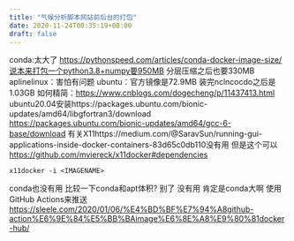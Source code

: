 ```yaml
---
title: "气候分析脚本网站前后台的打包"
date: 2020-11-24T00:35:19+08:00
draft: false
---
```

conda:太大了 https://pythonspeed.com/articles/conda-docker-image-size/说本来打包一个python3.8+numpy要950MB 分层压缩之后也要330MB
aplinelinux：害怕有问题
ubuntu：官方镜像是72.9MB
装完nclncocdo之后是1.03GB
如何精简：https://www.cnblogs.com/dogecheng/p/11437413.html
ubuntu20.04安装https://packages.ubuntu.com/bionic-updates/amd64/libgfortran3/download
https://packages.ubuntu.com/bionic-updates/amd64/gcc-6-base/download
有关X11https://medium.com/@SaravSun/running-gui-applications-inside-docker-containers-83d65c0db110没有用
但是这个可以
https://github.com/mviereck/x11docker#dependencies
```
x11docker -i <IMAGENAME>
```
conda也没有用
比较一下conda和apt体积? 别了 没有用 肯定是conda大啊
使用GitHub Actions来推送
https://sleele.com/2020/01/06/%E4%BD%BF%E7%94%A8github-action%E6%9E%84%E5%BB%BAimage%E6%8E%A8%E9%80%81docker-hub/